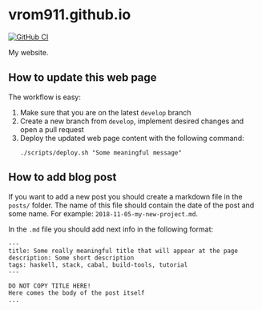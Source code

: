 # vrom911.github.io

[![GitHub CI](https://github.com/vrom911/vrom911.github.io/workflows/CI/badge.svg)](https://github.com/vrom911/vrom911.github.io/actions)

My website.


## How to update this web page

The workflow is easy:

1. Make sure that you are on the latest `develop` branch
2. Create a new branch from `develop`, implement desired changes and open a pull request
3. Deploy the updated web page content with the following command:
   ```
   ./scripts/deploy.sh "Some meaningful message"
   ```

## How to add blog post

If you want to add a new post you should create a markdown file in the `posts/` folder. The name of this file should contain the date of the post and some name. For example: `2018-11-05-my-new-project.md`.

In the `.md` file you should add next info in the following format:

```
---
title: Some really meaningful title that will appear at the page
description: Some short description
tags: haskell, stack, cabal, build-tools, tutorial
---

DO NOT COPY TITLE HERE!
Here comes the body of the post itself
...

```
